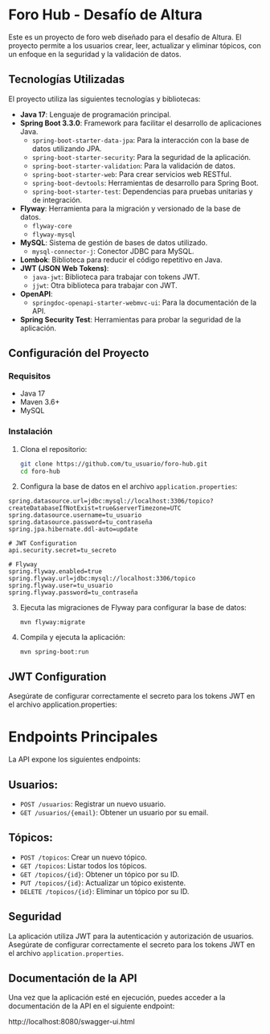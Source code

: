 # Foro Hub - Desafío de Altura

Este es un proyecto de foro web diseñado para el desafío de Altura. El proyecto permite a los usuarios crear, leer, actualizar y eliminar tópicos, con un enfoque en la seguridad y la validación de datos.

## Tecnologías Utilizadas

El proyecto utiliza las siguientes tecnologías y bibliotecas:

- **Java 17**: Lenguaje de programación principal.
- **Spring Boot 3.3.0**: Framework para facilitar el desarrollo de aplicaciones Java.
    - `spring-boot-starter-data-jpa`: Para la interacción con la base de datos utilizando JPA.
    - `spring-boot-starter-security`: Para la seguridad de la aplicación.
    - `spring-boot-starter-validation`: Para la validación de datos.
    - `spring-boot-starter-web`: Para crear servicios web RESTful.
    - `spring-boot-devtools`: Herramientas de desarrollo para Spring Boot.
    - `spring-boot-starter-test`: Dependencias para pruebas unitarias y de integración.
- **Flyway**: Herramienta para la migración y versionado de la base de datos.
    - `flyway-core`
    - `flyway-mysql`
- **MySQL**: Sistema de gestión de bases de datos utilizado.
    - `mysql-connector-j`: Conector JDBC para MySQL.
- **Lombok**: Biblioteca para reducir el código repetitivo en Java.
- **JWT (JSON Web Tokens)**:
    - `java-jwt`: Biblioteca para trabajar con tokens JWT.
    - `jjwt`: Otra biblioteca para trabajar con JWT.
- **OpenAPI**:
    - `springdoc-openapi-starter-webmvc-ui`: Para la documentación de la API.
- **Spring Security Test**: Herramientas para probar la seguridad de la aplicación.

## Configuración del Proyecto

### Requisitos

- Java 17
- Maven 3.6+
- MySQL

### Instalación

1. Clona el repositorio:

   ```bash
   git clone https://github.com/tu_usuario/foro-hub.git
   cd foro-hub
   ```

2. Configura la base de datos en el archivo `application.properties`:

```properties
spring.datasource.url=jdbc:mysql://localhost:3306/topico?createDatabaseIfNotExist=true&serverTimezone=UTC
spring.datasource.username=tu_usuario
spring.datasource.password=tu_contraseña
spring.jpa.hibernate.ddl-auto=update

# JWT Configuration
api.security.secret=tu_secreto

# Flyway
spring.flyway.enabled=true
spring.flyway.url=jdbc:mysql://localhost:3306/topico
spring.flyway.user=tu_usuario
spring.flyway.password=tu_contraseña
```

3. Ejecuta las migraciones de Flyway para configurar la base de datos:
    ```
    mvn flyway:migrate
    ```
   
4. Compila y ejecuta la aplicación:
    ```
    mvn spring-boot:run
    ```

## JWT Configuration
Asegúrate de configurar correctamente el secreto para los tokens JWT en el archivo application.properties:

# Endpoints Principales

La API expone los siguientes endpoints:

## Usuarios:

- `POST /usuarios`: Registrar un nuevo usuario.
- `GET /usuarios/{email}`: Obtener un usuario por su email.

## Tópicos:

- `POST /topicos`: Crear un nuevo tópico.
- `GET /topicos`: Listar todos los tópicos.
- `GET /topicos/{id}`: Obtener un tópico por su ID.
- `PUT /topicos/{id}`: Actualizar un tópico existente.
- `DELETE /topicos/{id}`: Eliminar un tópico por su ID.

## Seguridad

La aplicación utiliza JWT para la autenticación y autorización de usuarios. 
Asegúrate de configurar correctamente el secreto para los tokens JWT en el archivo `application.properties`.

## Documentación de la API

Una vez que la aplicación esté en ejecución, puedes acceder a la documentación de la API en el siguiente endpoint:

http://localhost:8080/swagger-ui.html

